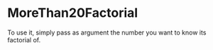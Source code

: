 # MoreThan20Factorial
To use it, simply pass as argument the number you want to know its factorial of. 
